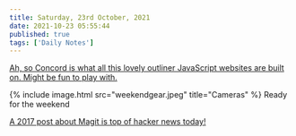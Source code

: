 ```yaml
---
title: Saturday, 23rd October, 2021
date: 2021-10-23 05:55:44
published: true
tags: ['Daily Notes']
---
```


[Ah, so Concord is what all this lovely outliner JavaScript websites are built on. Might be fun to play with.](https://github.com/scripting/concord)

{% include image.html src="weekendgear.jpeg" title="Cameras" %}
Ready for the weekend

[A 2017 post about Magit is top of hacker news today!](https://news.ycombinator.com/item?id=28954058)